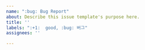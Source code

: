 ```yaml
---
name: ":bug: Bug Report"
about: Describe this issue template's purpose here.
title: ''
labels: ":+1:  good, :bug: 버그"
assignees: ''

---
```



